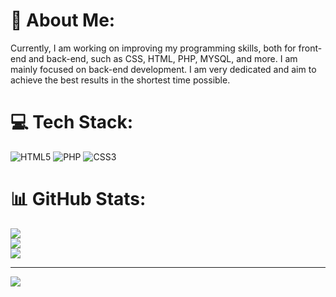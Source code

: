 # 💫 About Me:
Currently, I am working on improving my programming skills, both for front-end and back-end, such as CSS, HTML, PHP, MYSQL, and more. I am mainly focused on back-end development. I am very dedicated and aim to achieve the best results in the shortest time possible.<br>

# 💻 Tech Stack:
![HTML5](https://img.shields.io/badge/html5-%23E34F26.svg?style=for-the-badge&logo=html5&logoColor=white) ![PHP](https://img.shields.io/badge/php-%23777BB4.svg?style=for-the-badge&logo=php&logoColor=white) ![CSS3](https://img.shields.io/badge/css3-%231572B6.svg?style=for-the-badge&logo=css3&logoColor=white)

# 📊 GitHub Stats:
![](https://github-readme-stats.vercel.app/api?username=ConsciousBoy&theme=dark&hide_border=false&include_all_commits=false&count_private=false)<br/>
![](https://nirzak-streak-stats.vercel.app/?user=ConsciousBoy&theme=dark&hide_border=false)<br/>
![](https://github-readme-stats.vercel.app/api/top-langs/?username=ConsciousBoy&theme=dark&hide_border=false&include_all_commits=false&count_private=false&layout=compact)

---
[![](https://visitcount.itsvg.in/api?id=ConsciousBoy&icon=0&color=0)](https://visitcount.itsvg.in)

<!-- Proudly created with GPRM ( https://gprm.itsvg.in ) -->
